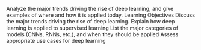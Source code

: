 Analyze the major trends driving the rise of deep learning, and give examples of where and how it is applied today.
Learning Objectives
Discuss the major trends driving the rise of deep learning.
Explain how deep learning is applied to supervised learning
List the major categories of models (CNNs, RNNs, etc.), and when they should be applied
Assess appropriate use cases for deep learning
